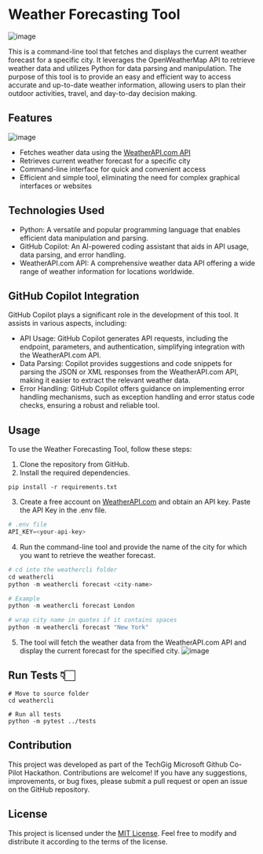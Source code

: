 # Weather Forecasting Tool
![image](https://github.com/HighnessAtharva/Techgig-Github-Copilot-Hackathon/assets/68660002/aad7460e-7f02-4aef-91b4-39f7b6189e85)


This is a command-line tool that fetches and displays the current weather forecast for a specific city. It leverages the OpenWeatherMap API to retrieve weather data and utilizes Python for data parsing and manipulation. The purpose of this tool is to provide an easy and efficient way to access accurate and up-to-date weather information, allowing users to plan their outdoor activities, travel, and day-to-day decision making.

## Features
![image](https://github.com/HighnessAtharva/Techgig-Github-Copilot-Hackathon/assets/68660002/6559da0f-e2c5-4774-8852-6fe36ea11ab2)

- Fetches weather data using the [WeatherAPI.com API](https://www.weatherapi.com/)
- Retrieves current weather forecast for a specific city
- Command-line interface for quick and convenient access
- Efficient and simple tool, eliminating the need for complex graphical interfaces or websites

## Technologies Used

- Python: A versatile and popular programming language that enables efficient data manipulation and parsing.
- GitHub Copilot: An AI-powered coding assistant that aids in API usage, data parsing, and error handling.
- WeatherAPI.com API: A comprehensive weather data API offering a wide range of weather information for locations worldwide.

## GitHub Copilot Integration

GitHub Copilot plays a significant role in the development of this tool. It assists in various aspects, including:

- API Usage: GitHub Copilot generates API requests, including the endpoint, parameters, and authentication, simplifying integration with the WeatherAPI.com API.
- Data Parsing: Copilot provides suggestions and code snippets for parsing the JSON or XML responses from the WeatherAPI.com API, making it easier to extract the relevant weather data.
- Error Handling: GitHub Copilot offers guidance on implementing error handling mechanisms, such as exception handling and error status code checks, ensuring a robust and reliable tool.

## Usage

To use the Weather Forecasting Tool, follow these steps:

1. Clone the repository from GitHub.
2. Install the required dependencies.

```
pip install -r requirements.txt
```

3. Create a free account on [WeatherAPI.com](https://www.weatherapi.com/) and obtain an API key. Paste the API Key in the .env file.

```py
# .env file
API_KEY=<your-api-key>
```

4. Run the command-line tool and provide the name of the city for which you want to retrieve the weather forecast.

```py
# cd into the weathercli folder
cd weathercli
python -m weathercli forecast <city-name>

# Example
python -m weathercli forecast London

# wrap city name in quotes if it contains spaces
python -m weathercli forecast "New York"
```

5. The tool will fetch the weather data from the WeatherAPI.com API and display the current forecast for the specified city.
![image](https://github.com/HighnessAtharva/Techgig-Github-Copilot-Hackathon/assets/68660002/1da465c9-0bee-451b-9fa1-064a28c539bf)


## Run Tests 👇🏻

```
# Move to source folder
cd weathercli

# Run all tests
python -m pytest ../tests
```

## Contribution

This project was developed as part of the TechGig Microsoft Github Co-Pilot Hackathon. Contributions are welcome! If you have any suggestions, improvements, or bug fixes, please submit a pull request or open an issue on the GitHub repository.

## License

This project is licensed under the [MIT License](LICENSE). Feel free to modify and distribute it according to the terms of the license.
